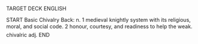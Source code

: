 TARGET DECK
ENGLISH

START
Basic
Chivalry
Back: n. 1 medieval knightly system with its religious, moral, and social code. 2 honour, courtesy, and readiness to help the weak.  chivalric adj.
END

